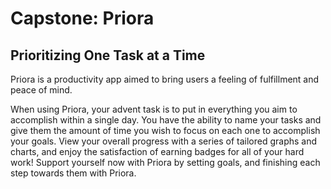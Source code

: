 # Capstone: Priora
## Prioritizing One Task at a Time

Priora is a productivity app aimed to bring users a feeling of fulfillment and peace of mind.

When using Priora, your advent task is to put in everything you aim to accomplish within a single day. You have the ability to name your tasks and give them the amount of time you wish to focus on each one to accomplish your goals. View your overall progress with a series of tailored graphs and charts, and enjoy the satisfaction of earning badges for all of your hard work! Support yourself now with Priora by setting goals, and finishing each step towards them with Priora.
